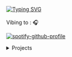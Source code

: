 <a href="https://git.io/typing-svg"><img src="https://readme-typing-svg.demolab.com?font=Lobster&pause=1000&color=6D15F7&width=435&lines=Owner+%40+Bomb+Semi-RP;Unturned+Workshop+Creator;New+and+improving+C%23+and+Lua+Dev" alt="Typing SVG" /></a>
<br><br> Vibing to : 🎧  </strong></p>

[![spotify-github-profile](https://spotify-github-profile.vercel.app/api/view?uid=314ztc2xua2ae3oga5s7gkmaxkke&cover_image=true&theme=default&show_offline=false&background_color=121212&bar_color=cd04e7)](https://github.com/kittinan/spotify-github-profile)

<details>
  <summary>Projects</summary>

  <color=orange>Bomb Semi-RP C#/Unturned</color>
  <color=purple>Night Life DOJ:RP Lua/FiveM

</details>
